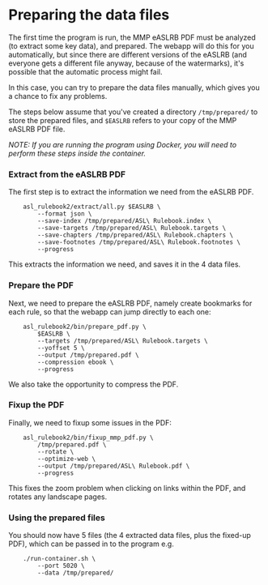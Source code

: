 # Preparing the data files

The first time the program is run, the MMP eASLRB PDF must be analyzed (to extract some key data), and prepared. The webapp will do this for you automatically, but since there are different versions of the eASLRB (and everyone gets a different file anyway, because of the watermarks), it's possible that the automatic process might fail.

In this case, you can try to prepare the data files manually, which gives you a chance to fix any problems.

The steps below assume that you've created a directory `/tmp/prepared/` to store the prepared files, and `$EASLRB` refers to your copy of the MMP eASLRB PDF file.

*NOTE: If you are running the program using Docker, you will need to perform these steps inside the container.*

### Extract from the eASLRB PDF

The first step is to extract the information we need from the eASLRB PDF.
```
    asl_rulebook2/extract/all.py $EASLRB \
        --format json \
        --save-index /tmp/prepared/ASL\ Rulebook.index \
        --save-targets /tmp/prepared/ASL\ Rulebook.targets \
        --save-chapters /tmp/prepared/ASL\ Rulebook.chapters \
        --save-footnotes /tmp/prepared/ASL\ Rulebook.footnotes \
        --progress
```
This extracts the information we need, and saves it in the 4 data files.

### Prepare the PDF

Next, we need to prepare the eASLRB PDF, namely create bookmarks for each rule, so that the webapp can jump directly to each one:
```
    asl_rulebook2/bin/prepare_pdf.py \
        $EASLRB \
        --targets /tmp/prepared/ASL\ Rulebook.targets \
        --yoffset 5 \
        --output /tmp/prepared.pdf \
        --compression ebook \
        --progress
```
We also take the opportunity to compress the PDF.

### Fixup the PDF

Finally, we need to fixup some issues in the PDF:
```
    asl_rulebook2/bin/fixup_mmp_pdf.py \
        /tmp/prepared.pdf \
        --rotate \
        --optimize-web \
        --output /tmp/prepared/ASL\ Rulebook.pdf \
        --progress
```
This fixes the zoom problem when clicking on links within the PDF, and rotates any landscape pages.

### Using the prepared files

You should now have 5 files (the 4 extracted data files, plus the fixed-up PDF), which can be passed in to the program e.g.
```
    ./run-container.sh \
        --port 5020 \
        --data /tmp/prepared/
```
